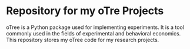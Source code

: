 # Repository for my oTre Projects

oTree is a Python package used for implementing experiments. It is a tool commonly used in the fields of experimental and behavioral economics. This repository stores my oTree code for my research projects.
